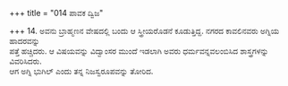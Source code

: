 +++
title = "014 ಪಾವಕ ದ್ವಿಜ"

+++
14. ಅವನು ಬ್ರಾಹ್ಮಣನ ವೇಷದಲ್ಲಿ ಬಂದು ಆ ಸ್ತ್ರೀಯರೊಡನೆ ಕೂಡುತ್ತಿದ್ದ. ನಗರದ ಕಾವಲಿನವರು ಅಗ್ನಿಯ ಹಾದರವನ್ನು   
ಪತ್ತೆ ಹಚ್ಚಿದರು. ಆ ವಿಷಯವನ್ನು ವಿದ್ವಾಂಸರ ಮುಂದೆ ಇಡಲಾಗಿ ಅವರು ಧರ್ಮವನ್ನವಲಂಬಿಸಿದ ಶಾಸ್ತ್ರಗಳನ್ನು ವಿವರಿಸಿದರು.   
ಆಗ ಅಗ್ನಿ ಭುಗಿಲ್ ಎಂದು ತನ್ನ ನಿಜಸ್ವರೂಪವನ್ನು ತೋರಿದ.